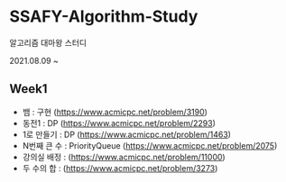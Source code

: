 # SSAFY-Algorithm-Study
알고리즘 대마왕 스터디

2021.08.09 ~

## Week1
- 뱀 : 구현 (https://www.acmicpc.net/problem/3190)
- 동전1 : DP (https://www.acmicpc.net/problem/2293)
- 1로 만들기 : DP (https://www.acmicpc.net/problem/1463)
- N번째 큰 수 : PriorityQueue (https://www.acmicpc.net/problem/2075)
- 강의실 배정 : (https://www.acmicpc.net/problem/11000)
- 두 수의 합 : (https://www.acmicpc.net/problem/3273)

## 
